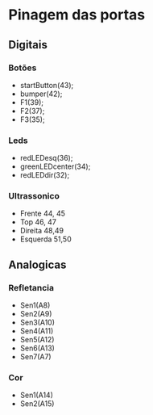 
# Pinagem das portas

## Digitais

### Botões
- startButton(43);
- bumper(42);
- F1(39);
- F2(37);
- F3(35);

### Leds 
- redLEDesq(36);
- greenLEDcenter(34);
- redLEDdir(32);

### Ultrassonico
- Frente 44, 45
- Top 46, 47
- Direita 48,49
- Esquerda 51,50

## Analogicas

### Refletancia
- Sen1(A8)
- Sen2(A9)
- Sen3(A10)
- Sen4(A11)
- Sen5(A12)
- Sen6(A13)
- Sen7(A7)

### Cor
- Sen1(A14)
- Sen2(A15)